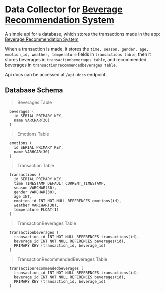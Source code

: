 # Data Collector for [Beverage Recommendation System](https://github.com/Eessh/beverage-recommendation-system/tree/recommendation_using_only_emotion)

A simple api for a database, which stores the transactions made in the app: [Beverage Recommendation System](https://github.com/Eessh/beverage-recommendation-system/tree/recommendation_using_only_emotion)

When a transaction is made, it stores the `time, season, gender, age, emotion_id, weather, temperature` fields in `transactions table`, then it stores beverages in `transactionbeverages table`, and recommended beverages in `transactionrecommendedbeverages table`.

Api docs can be accessed at `/api-docs` endpoint.

## Database Schema
> Beverages Table
```
  beverages (
    id SERIAL PRIMARY KEY,
    name VARCHAR(30)
  )
```
> Emotions Table
```
  emotions (
    id SERIAL PRIMARY KEY,
    name VARHCAR(30)
  )
```
> Transaction Table
```
  transactions (
    id SERIAL PRIMARY KEY,
    time TIMESTAMP DEFAULT CURRENT_TIMESTAMP,
    season VARCHAR(30),
    gender VARCHAR(30),
    age INT,
    emotion_id INT NOT NULL REFERENCES emotions(id),
    weather VARCHAR(30),
    temperature FLOAT(1)
  )
```
> TransactionBeverages Table
```
  transactionbeverages (
    transaction_id INT NOT NULL REFERENCES transactions(id),
    beverage_id INT NOT NULL REFERENCES beverages(id),
    PRIMARY KEY (transaction_id, beverage_id)
  )
```
> TransactionRecommendedBeverages Table
```
  transactionrecommendedbeverages (
    transaction_id INT NOT NULL REFERENCES transactions(id),
    beverage_id INT NOT NULL REFERENCES beverages(id),
    PRIMARY KEY (transaction_id, beverage_id)
  )
```